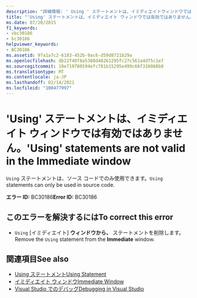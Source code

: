 ```yaml
---
description: "詳細情報: ' Using ' ステートメントは、イミディエイトウィンドウでは有効ではありません"
title: "'Using' ステートメントは、イミディエイト ウィンドウでは有効ではありません。"
ms.date: 07/20/2015
f1_keywords:
- vbc30186
- bc30186
helpviewer_keywords:
- BC30186
ms.assetid: 97a1a7c2-6183-452b-9ac6-d59d8721b29a
ms.openlocfilehash: db22f40f8a5380d48261295fc27c561a4d75c1e7
ms.sourcegitcommit: 10e719780594efc781b15295e499c66f316068b8
ms.translationtype: MT
ms.contentlocale: ja-JP
ms.lasthandoff: 02/14/2021
ms.locfileid: "100477997"
---
```

# <a name="using-statements-are-not-valid-in-the-immediate-window"></a><span data-ttu-id="aa917-103">'Using' ステートメントは、イミディエイト ウィンドウでは有効ではありません。</span><span class="sxs-lookup"><span data-stu-id="aa917-103">'Using' statements are not valid in the Immediate window</span></span>

<span data-ttu-id="aa917-104">`Using` ステートメントは、ソース コードでのみ使用できます。</span><span class="sxs-lookup"><span data-stu-id="aa917-104">`Using` statements can only be used in source code.</span></span>  
  
 <span data-ttu-id="aa917-105">**エラー ID:** BC30186</span><span class="sxs-lookup"><span data-stu-id="aa917-105">**Error ID:** BC30186</span></span>  
  
## <a name="to-correct-this-error"></a><span data-ttu-id="aa917-106">このエラーを解決するには</span><span class="sxs-lookup"><span data-stu-id="aa917-106">To correct this error</span></span>  
  
- <span data-ttu-id="aa917-107">`Using` [イミディエイト] **ウィンドウから、** ステートメントを削除します。</span><span class="sxs-lookup"><span data-stu-id="aa917-107">Remove the `Using` statement from the **Immediate** window.</span></span>  
  
## <a name="see-also"></a><span data-ttu-id="aa917-108">関連項目</span><span class="sxs-lookup"><span data-stu-id="aa917-108">See also</span></span>

- [<span data-ttu-id="aa917-109">Using ステートメント</span><span class="sxs-lookup"><span data-stu-id="aa917-109">Using Statement</span></span>](../language-reference/statements/using-statement.md)
- [<span data-ttu-id="aa917-110">イミディエイト ウィンドウ</span><span class="sxs-lookup"><span data-stu-id="aa917-110">Immediate Window</span></span>](/visualstudio/ide/reference/immediate-window)
- [<span data-ttu-id="aa917-111">Visual Studio でのデバッグ</span><span class="sxs-lookup"><span data-stu-id="aa917-111">Debugging in Visual Studio</span></span>](/visualstudio/debugger/debugger-feature-tour)

